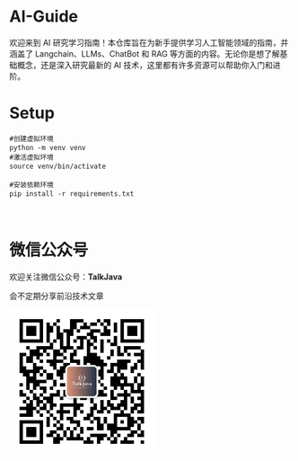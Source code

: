 # AI-Guide

欢迎来到 AI 研究学习指南！本仓库旨在为新手提供学习人工智能领域的指南，并涵盖了 Langchain、LLMs、ChatBot 和 RAG 等方面的内容。无论你是想了解基础概念，还是深入研究最新的 AI 技术，这里都有许多资源可以帮助你入门和进阶。


# Setup

```shell
#创建虚拟环境
python -m venv venv
#激活虚拟环境
source venv/bin/activate

#安装依赖环境
pip install -r requirements.txt



```


# 微信公众号

欢迎关注微信公众号：**TalkJava**

会不定期分享前沿技术文章



<img src="./vx-qr.jpeg" title="WeChart" alt="" data-align="inline">
